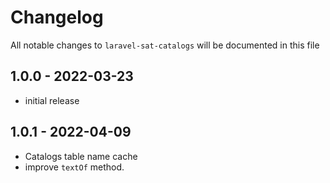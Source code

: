 # Changelog

All notable changes to `laravel-sat-catalogs` will be documented in this file

## 1.0.0 - 2022-03-23

- initial release


## 1.0.1 - 2022-04-09

- Catalogs table name cache
- improve `textOf` method.
